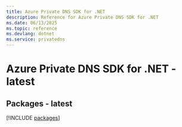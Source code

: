 ```yaml
---
title: Azure Private DNS SDK for .NET
description: Reference for Azure Private DNS SDK for .NET
ms.date: 06/13/2025
ms.topic: reference
ms.devlang: dotnet
ms.service: privatedns
---
```

# Azure Private DNS SDK for .NET - latest
## Packages - latest
[!INCLUDE [packages](private-dns-index.md)]